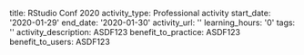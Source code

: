 title: RStudio Conf 2020
activity_type: Professional activity
start_date: '2020-01-29'
end_date: '2020-01-30'
activity_url: ''
learning_hours: '0'
tags: ''
activity_description: ASDF123
benefit_to_practice: ASDF123
benefit_to_users: ASDF123

